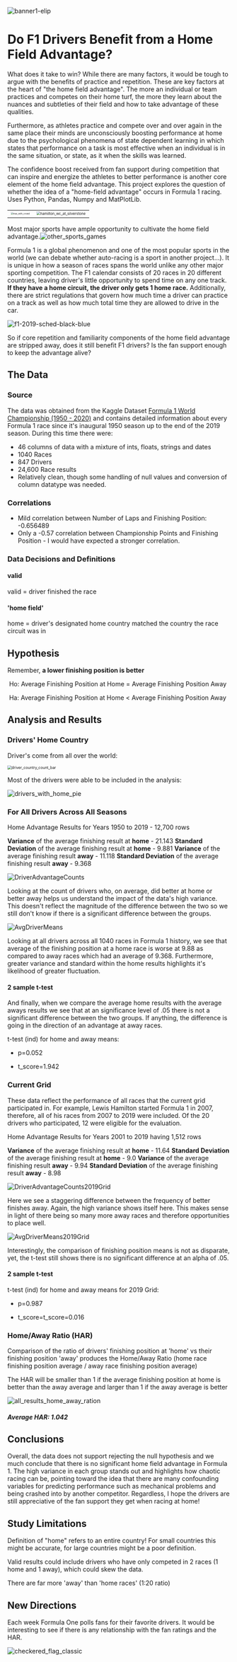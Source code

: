![banner1-elip](img/readme/banner1-elip.png)


# Do F1 Drivers Benefit from a Home Field Advantage?

What does it take to win? While there are many factors, it would be tough to argue with the benefits of practice and repetition. These are key factors at the heart of "the home field advantage". The more an individual or team practices and competes on their home turf, the more they learn about the nuances and subtleties of their field and how to take advantage of these qualities. 

Furthermore, as athletes practice and compete over and over again in the same place their minds are unconsciously boosting performance at home due to the psychological phenomena of state dependent learning in which states that performance on a task is most effective when an individual is in the same situation, or state, as it  when the skills was learned. 

The confidence boost received from fan support during competition that can inspire and energize the athletes to better performance is another core element of the home field advantage. This project explores the question of whether the idea of a "home-field advantage" occurs in Formula 1 racing. Uses Python, Pandas, Numpy and MatPlotLib.

<table border="0" style="width:100%">
  <tr>
    <td><img src="img/readme/max_with_crowd.png" alt="max_with_crowd" style="zoom:30%;" /></td>
    <td><img src="img/readme/hamilton_wc_at_silverstone.jpg" alt="hamilton_wc_at_silverstone" style="zoom:50%;" /></td>
  </tr>
</table> 

Most major sports have ample opportunity to cultivate the home field advantage.![other_sports_games](img/readme/other_sports_games.png)

Formula 1 is a global phenomenon and one of the most popular sports in the world (we can debate whether auto-racing is a sport in another project...). It is unique in how a season of races spans the world unlike any other major sporting competition. The F1 calendar consists of 20 races in 20 different countries, leaving driver's little opportunity to spend time on any one track. **If they have a home circuit, the driver only gets 1 home race.** Additionally, there are strict regulations that govern how much time a driver can practice on a track as well as how much total time they are allowed to drive in the car.

![f1-2019-sched-black-blue](img/readme/f1-2019-sched-black-blue.png)

So if core repetition and familiarity components of the home field advantage are stripped away, does it still benefit F1 drivers? Is the fan support enough to keep the advantage alive?



## The Data

### Source

The data was obtained from the Kaggle Dataset <a href='https://www.kaggle.com/rohanrao/formula-1-world-championship-1950-2020#constructor_results.csv'>Formula 1 World Championship (1950 - 2020)</a> and contains detailed information about every Formula 1 race since it's inaugural 1950 season up to the end of the 2019 season. During this time there were:

-  46 columns of data with a mixture of ints, floats, strings and dates
- 1040 Races
- 847 Drivers
- 24,600 Race results
- Relatively clean, though some handling of null values and conversion of column datatype was needed.

### Correlations

- Mild correlation between Number of Laps and Finishing Position: -0.656489
- Only a -0.57 correlation between Championship Points and Finishing Position - I would have expected a stronger correlation.

### Data Decisions and Definitions

#### valid

valid = driver finished the race

#### 'home field'

home = driver's designated home country matched the country the race circuit was in



## Hypothesis

Remember, **a lower finishing position is better**

​	Ho: Average Finishing Position at Home = Average Finishing Position Away

​	Ha: Average Finishing Position at Home < Average Finishing Position Away	



## Analysis and Results

### Drivers' Home Country

Driver's come from all over the world:

<img src="img/driver_country_count_bar.png" alt="driver_country_count_bar" style="zoom:60%;" />

Most of the drivers were able to be included in the analysis:

![drivers_with_home_pie](img/drivers_with_home_pie.png)



### For All Drivers Across All Seasons

Home Advantage Results for Years 1950 to 2019 - 12,700 rows

**Variance** of the average finishing result at **home**  - 21.143
**Standard Deviation** of the average finishing result at **home** -  9.881
**Variance** of the average finishing result **away** - 11.118
**Standard Deviation** of the average finishing result **away** - 9.368

![DriverAdvantageCounts](img/DriverAdvantageCountsAllYears.png)

Looking at the count of drivers who, on average, did better at home or better away helps us understand the impact of the data's high variance. This doesn't reflect the magnitude of the difference between the two so we still don't know if there is a significant difference between the groups.

![AvgDriverMeans](img/AvgDriverMeansAllYears.png)

Looking at all drivers across all 1040 races in Formula 1 history, we see that average of the finishing position at a home race is worse at 9.88 as compared to away races which had an average of 9.368. Furthermore, greater variance and standard within the home results highlights it's likelihood of greater fluctuation.

#### 2 sample t-test 

And finally, when we compare the average home results with the average aways results we see that at an significance level of .05 there is not a significant difference between the two groups. If anything, the difference is going in the direction of an advantage at away races.

t-test (ind) for home and away means: 

- p=0.052

- t_score=1.942

  

### Current Grid 

These data reflect the performance of all races that the current grid participated in. For example, Lewis Hamilton started Formula 1 in 2007, therefore, all of his races from 2007 to 2019 were included. Of the 20 drivers who participated, 12 were eligible for the evaluation.

Home Advantage Results for Years 2001 to 2019 having 1,512 rows

**Variance** of the average finishing result at **home**  - 11.64
**Standard Deviation** of the average finishing result at **home** -  9.0
**Variance** of the average finishing result **away** - 9.94
**Standard Deviation** of the average finishing result **away** - 8.98

![DriverAdvantageCounts2019Grid](img/DriverAdvantageCounts2019Grid.png)

Here we see a staggering difference between the frequency of better finishes away. Again, the high variance shows itself here. This makes sense in light of there being so many more away races and therefore opportunities to place well.

![AvgDriverMeans2019Grid](img/AvgDriverMeans2019Grid.png)

Interestingly, the comparison of finishing position means is not as disparate, yet, the t-test still shows there is no significant difference at an alpha of .05.

#### 2 sample t-test 

t-test (ind) for home and away means for 2019 Grid: 

- p=0.987

- t_score=t_score=0.016



### Home/Away Ratio (HAR)

Comparison of the ratio of drivers' finishing position at 'home' vs their finishing position 'away' produces the Home/Away Ratio (home race finishing position average / away race finishing position average)

The HAR will be smaller than 1 if the average finishing position at home is better than the away average and larger than 1 if the away average is better

![all_results_home_away_ration](img/all_results_home_away_rationAllYears.png)



##### 		Average HAR: 1.042



## Conclusions

Overall, the data does not support rejecting the null hypothesis and we much conclude that there is no significant home field advantage in Formula 1. The high variance in each group stands out and highlights how chaotic racing can be, pointing toward the idea that there are many confounding variables for predicting performance such as mechanical problems and being crashed into by another competitor. Regardless, I hope the drivers are still appreciative of the fan support they get when racing at home!

## Study Limitations

Definition of "home" refers to an entire country! For small countries this might be accurate, for large countries might be a poor definition.

Valid results could include drivers who have only competed in 2 races (1 home and 1 away), which could skew the data.

There are far more 'away' than 'home races' (1:20 ratio)

## New Directions

Each week Formula One polls fans for their favorite drivers. It would be interesting to see if there is any relationship with the fan ratings and the HAR.



![checkered_flag_classic](/home/cgridley/Galvanize/repos/capstones/Formula-One-Home-Advantage/img/readme/checkered_flag_classic.jpg)





















